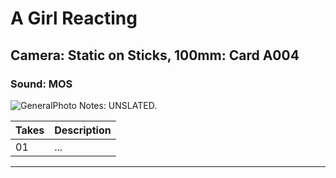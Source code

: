 # A Girl Reacting

## Camera: Static on Sticks, 100mm: Card A004

### Sound: MOS

![GeneralPhoto][]
Notes: UNSLATED.

| Takes | Description |
|:---|:----|
| 01 | ... |

----


[GeneralPhoto]:  https://github.com/jingleheimer/CelebrateForever/images/Dove4.JPG